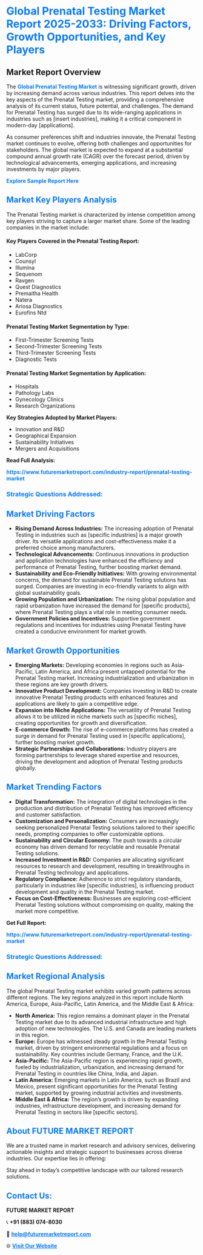 <h1 style="color: #007BFF;">Global Prenatal Testing Market Report 2025-2033: Driving Factors, Growth Opportunities, and Key Players</h1>

<section id="overview">
<h2>Market Report Overview</h2>
<p>The <a href="https://www.futuremarketreport.com/industry-report/prenatal-testing-market" style="color: #007BFF; text-decoration: none;"><strong>Global Prenatal Testing Market</strong></a> is witnessing significant growth, driven by increasing demand across various industries. This report delves into the key aspects of the Prenatal Testing market, providing a comprehensive analysis of its current status, future potential, and challenges. The demand for Prenatal Testing has surged due to its wide-ranging applications in industries such as [insert industries], making it a critical component in modern-day [applications].</p>
<p>As consumer preferences shift and industries innovate, the Prenatal Testing market continues to evolve, offering both challenges and opportunities for stakeholders. The global market is expected to expand at a substantial compound annual growth rate (CAGR) over the forecast period, driven by technological advancements, emerging applications, and increasing investments by major players.</p>
</section>

<section id="overview">
<p><a href="https://www.futuremarketreport.com/request-sample/reportId=77243" style="color: #007BFF; text-decoration: none;"><strong>Explore Sample Report Here</strong></a></p>
</section>

<section id="key-players">
<h2 style="color: #007BFF;">Market Key Players Analysis</h2>
<p>The Prenatal Testing market is characterized by intense competition among key players striving to capture a larger market share. Some of the leading companies in the market include:</p>
<h4>Key Players Covered in the Prenatal Testing Report:</h4>
<ul><li>LabCorp</li><li>Counsyl</li><li>Illumina</li><li>Sequenom</li><li>Ravgen</li><li>Quest Diagnostics</li><li>Premaitha Health</li><li>Natera</li><li>Ariosa Diagnostics</li><li>Eurofins Ntd</li></ul>
<h4>Prenatal Testing Market Segmentation by Type:</h4>
<ul><li>First-Trimester Screening Tests</li><li>Second-Trimester Screening Tests</li><li>Third-Trimester Screening Tests</li><li>Diagnostic Tests</li></ul>

<h4>Prenatal Testing Market Segmentation by Application:</h4>
<ul><li>Hospitals</li><li>Pathology Labs</li><li>Gynecology Clinics</li><li>Research Organizations</li></ul>
<p><strong>Key Strategies Adopted by Market Players:</strong></p>
<ul>
<li>Innovation and R&D</li>
<li>Geographical Expansion</li>
<li>Sustainability Initiatives</li>
<li>Mergers and Acquisitions</li>
</ul>
</section>

<section>
<p><strong>Read Full Analysis: </strong></p><a href="https://www.futuremarketreport.com/industry-report/prenatal-testing-market" style="color: #007BFF; text-decoration: none;"><strong>https://www.futuremarketreport.com/industry-report/prenatal-testing-market</strong></a>
<h3 style="color: #007BFF;">Strategic Questions Addressed:</h3>
</section>

<section id="driving-factors">
<h2 style="color: #007BFF;">Market Driving Factors</h2>
<ul>
<li><strong>Rising Demand Across Industries:</strong> The increasing adoption of Prenatal Testing in industries such as [specific industries] is a major growth driver. Its versatile applications and cost-effectiveness make it a preferred choice among manufacturers.</li>
<li><strong>Technological Advancements:</strong> Continuous innovations in production and application technologies have enhanced the efficiency and performance of Prenatal Testing, further boosting market demand.</li>
<li><strong>Sustainability and Eco-Friendly Initiatives:</strong> With growing environmental concerns, the demand for sustainable Prenatal Testing solutions has surged. Companies are investing in eco-friendly variants to align with global sustainability goals.</li>
<li><strong>Growing Population and Urbanization:</strong> The rising global population and rapid urbanization have increased the demand for [specific products], where Prenatal Testing plays a vital role in meeting consumer needs.</li>
<li><strong>Government Policies and Incentives:</strong> Supportive government regulations and incentives for industries using Prenatal Testing have created a conducive environment for market growth.</li>
</ul>
</section>

<section id="growth-opportunities">
<h2 style="color: #007BFF;">Market Growth Opportunities</h2>
<ul>
<li><strong>Emerging Markets:</strong> Developing economies in regions such as Asia-Pacific, Latin America, and Africa present untapped potential for the Prenatal Testing market. Increasing industrialization and urbanization in these regions are key growth drivers.</li>
<li><strong>Innovative Product Development:</strong> Companies investing in R&D to create innovative Prenatal Testing products with enhanced features and applications are likely to gain a competitive edge.</li>
<li><strong>Expansion into Niche Applications:</strong> The versatility of Prenatal Testing allows it to be utilized in niche markets such as [specific niches], creating opportunities for growth and diversification.</li>
<li><strong>E-commerce Growth:</strong> The rise of e-commerce platforms has created a surge in demand for Prenatal Testing used in [specific applications], further boosting market growth.</li>
<li><strong>Strategic Partnerships and Collaborations:</strong> Industry players are forming partnerships to leverage shared expertise and resources, driving the development and adoption of Prenatal Testing products globally.</li>
</ul>
</section>

<section id="trending-factors">
<h2 style="color: #007BFF;">Market Trending Factors</h2>
<ul>
<li><strong>Digital Transformation:</strong> The integration of digital technologies in the production and distribution of Prenatal Testing has improved efficiency and customer satisfaction.</li>
<li><strong>Customization and Personalization:</strong> Consumers are increasingly seeking personalized Prenatal Testing solutions tailored to their specific needs, prompting companies to offer customizable options.</li>
<li><strong>Sustainability and Circular Economy:</strong> The push towards a circular economy has driven demand for recyclable and reusable Prenatal Testing solutions.</li>
<li><strong>Increased Investment in R&D:</strong> Companies are allocating significant resources to research and development, resulting in breakthroughs in Prenatal Testing technology and applications.</li>
<li><strong>Regulatory Compliance:</strong> Adherence to strict regulatory standards, particularly in industries like [specific industries], is influencing product development and quality in the Prenatal Testing market.</li>
<li><strong>Focus on Cost-Effectiveness:</strong> Businesses are exploring cost-efficient Prenatal Testing solutions without compromising on quality, making the market more competitive.</li>
</ul>
</section>

<section>
<p><strong>Get Full Report: </strong></p><a href="https://www.futuremarketreport.com/industry-report/prenatal-testing-market" style="color: #007BFF; text-decoration: none;"><strong>https://www.futuremarketreport.com/industry-report/prenatal-testing-market</strong></a>
<h3 style="color: #007BFF;">Strategic Questions Addressed:</h3>
</section>


<section id="regional-analysis">
<h2 style="color: #007BFF;">Market Regional Analysis</h2>
<p>The global Prenatal Testing market exhibits varied growth patterns across different regions. The key regions analyzed in this report include North America, Europe, Asia-Pacific, Latin America, and the Middle East & Africa:</p>
<ul>
<li><strong>North America:</strong> This region remains a dominant player in the Prenatal Testing market due to its advanced industrial infrastructure and high adoption of new technologies. The U.S. and Canada are leading markets in this region.</li>
<li><strong>Europe:</strong> Europe has witnessed steady growth in the Prenatal Testing market, driven by stringent environmental regulations and a focus on sustainability. Key countries include Germany, France, and the U.K.</li>
<li><strong>Asia-Pacific:</strong> The Asia-Pacific region is experiencing rapid growth, fueled by industrialization, urbanization, and increasing demand for Prenatal Testing in countries like China, India, and Japan.</li>
<li><strong>Latin America:</strong> Emerging markets in Latin America, such as Brazil and Mexico, present significant opportunities for the Prenatal Testing market, supported by growing industrial activities and investments.</li>
<li><strong>Middle East & Africa:</strong> The region’s growth is driven by expanding industries, infrastructure development, and increasing demand for Prenatal Testing in sectors like [specific sectors].</li>
</ul>
</section>

<footer>
<h2 style="color: #007BFF;">About FUTURE MARKET REPORT</h2>
<p>We are a trusted name in market research and advisory services, delivering actionable insights and strategic support to businesses across diverse industries. Our expertise lies in offering:</p>

<p>Stay ahead in today’s competitive landscape with our tailored research solutions.</p>

<h2 style="color: #007BFF;">Contact Us:</h2>
<p><strong>FUTURE MARKET REPORT</strong></p>
<p>📞 <strong>+91 (883) 074-8030</strong></p>
<p>📧 <strong><a href="mailto:help@futuremarketreport.com" style="color: #007BFF;">help@futuremarketreport.com</a></strong></p>
<p>🌐 <strong><a href="https://www.futuremarketreport.com/" style="color: #007BFF;">Visit Our Website</a></strong></p>
</footer>